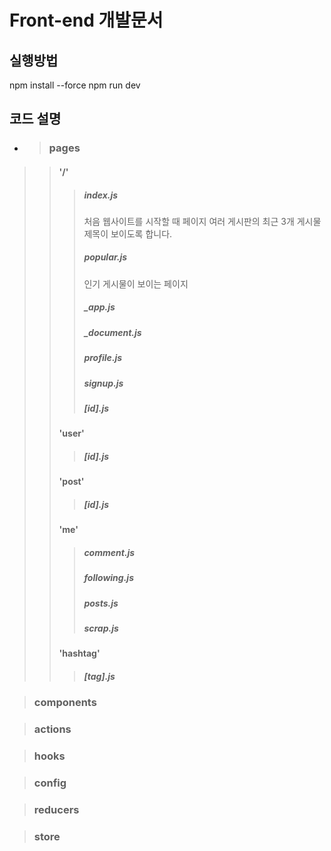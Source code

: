 # Front-end 개발문서

## 실행방법
npm install --force
npm run dev

## 코드 설명

+ > ### pages

>> #### '/'
>>> ##### index.js
>>> 처음 웹사이트를 시작할 때 페이지 여러 게시판의 최근 3개 게시물 제목이 보이도록 합니다.
>>> ##### popular.js
>>> 인기 게시물이 보이는 페이지
>>> ##### _app.js
>>> 
>>> ##### _document.js
>>> ##### profile.js
>>> ##### signup.js
>>> ##### [id].js
>> #### 'user'
>>> ##### [id].js
>> #### 'post'
>>> ##### [id].js
>> #### 'me'
>>> ##### comment.js
>>> ##### following.js
>>> ##### posts.js
>>> ##### scrap.js
>> #### 'hashtag'
>>> ##### [tag].js

> ### components

> ### actions

> ### hooks 

> ### config 

> ### reducers

> ### store 
